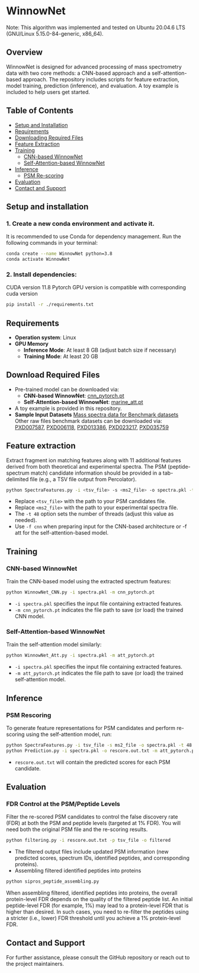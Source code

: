 # WinnowNet
Note: This algorithm was implemented and tested on Ubuntu 20.04.6 LTS (GNU/Linux 5.15.0-84-generic, x86_64).
## Overview
WinnowNet is designed for advanced processing of mass spectrometry data with two core methods: a CNN-based approach and a self-attention-based approach. The repository includes scripts for feature extraction, model training, prediction (inference), and evaluation. A toy example is included to help users get started.

## Table of Contents
- [Setup and Installation](#setup-and-installation)
- [Requirements](#Requirements)
- [Downloading Required Files](#download-required-files)
- [Feature Extraction](#feature-extraction)
- [Training](#training)
  - [CNN-based WinnowNet](#cnn-based-winnownet)
  - [Self-Attention-based WinnowNet](#self-attention-based-winnownet)
- [Inference](#inference)
  - [PSM Re-scoring](#psm-rescoring)
- [Evaluation](#evaluation)
- [Contact and Support](#contact-and-support)

## Setup and installation
### 1. Create a new conda environment and activate it.
It is recommended to use Conda for dependency management. Run the following commands in your terminal:
```bash
conda create --name WinnowNet python=3.8
conda activate WinnowNet
```
### 2. Install dependencies:
CUDA version 11.8
Pytorch GPU version is compatible with corresponding cuda version
```bash
pip install -r ./requirements.txt
```
## Requirements
* **Operation system**: Linux
* **GPU Memory**
  * **Inference Mode**: At least 8 GB (adjust batch size if necessary)
  * **Training Mode**: At least 20 GB

## Download Required Files
* Pre-trained model can be downloaded via:
  * **CNN-based WinnowNet**: [cnn_pytorch.pt](https://figshare.com/articles/dataset/Models/25513531)
  * **Self-Attention-based WinnowNet**: [marine_att.pt](https://figshare.com/articles/dataset/Models/25513531)
* A toy example is provided in this repository.
* **Sample Input Datasets**
[Mass spectra data for Benchmark datasets](https://figshare.com/articles/dataset/Datasets/25511770)
Other raw files benchmark datasets can be downloaded via:
[PXD007587](https://www.ebi.ac.uk/pride/archive/projects/PXD007587), [PXD006118](https://www.ebi.ac.uk/pride/archive/projects/PXD006118), [PXD013386](https://www.ebi.ac.uk/pride/archive/projects/PXD006118), [PXD023217](https://www.ebi.ac.uk/pride/archive/projects/PXD023217), [PXD035759](https://www.ebi.ac.uk/pride/archive/projects/PXD035759)

## Feature extraction

Extract fragment ion matching features along with 11 additional features derived from both theoretical and experimental spectra. The PSM (peptide-spectrum match) candidate information should be provided in a tab-delimited file (e.g., a TSV file output from Percolator).
```bash
python SpectraFeatures.py -i <tsv_file> -s <ms2_file> -o spectra.pkl -t 48 -f cnn
```
* Replace `<tsv_file>` with the path to your PSM candidates file.
* Replace `<ms2_file>` with the path to your experimental spectra file.
* The `-t 48` option sets the number of threads (adjust this value as needed).
* Use `-f cnn` when preparing input for the CNN-based architecture or -f att for the self-attention-based model.

## Training
### CNN-based WinnowNet
Train the CNN-based model using the extracted spectrum features:
```bash
python WinnowNet_CNN.py -i spectra.pkl -m cnn_pytorch.pt
```
* `-i spectra.pkl` specifies the input file containing extracted features.
* `-m cnn_pytorch.pt` indicates the file path to save (or load) the trained CNN model.

### Self-Attention-based WinnowNet
Train the self-attention model similarly:
```bash
python WinnowNet_Att.py -i spectra.pkl -m att_pytorch.pt
```
* `-i spectra.pkl` specifies the input file containing extracted features.
* `-m att_pytorch.pt` indicates the file path to save (or load) the trained self-attention model.

## Inference
### PSM Rescoring
To generate feature representations for PSM candidates and perform re-scoring using the self-attention model, run:
```bash
python SpectraFeatures.py -i tsv_file -s ms2_file -o spectra.pkl -t 48 -f att 
python Prediction.py -i spectra.pkl -o rescore.out.txt -m att_pytorch.pt  
```
* `rescore.out.txt` will contain the predicted scores for each PSM candidate.

## Evaluation
### FDR Control at the PSM/Peptide Levels
Filter the re-scored PSM candidates to control the false discovery rate (FDR) at both the PSM and peptide levels (targeted at 1% FDR). You will need both the original PSM file and the re-scoring results.
```bash
python filtering.py -i rescore.out.txt -p tsv_file -o filtered
```
* The filtered output files include updated PSM information (new predicted scores, spectrum IDs, identified peptides, and corresponding proteins).
* Assembling filtered identified peptides into proteins
```bash
python sipros_peptide_assembling.py
```
When assembling filtered, identified peptides into proteins, the overall protein-level FDR depends on the quality of the filtered peptide list. An initial peptide-level FDR (for example, 1%) may lead to a protein-level FDR that is higher than desired. In such cases, you need to re-filter the peptides using a stricter (i.e., lower) FDR threshold until you achieve a 1% protein-level FDR. 

## Contact and Support
For further assistance, please consult the GitHub repository or reach out to the project maintainers.